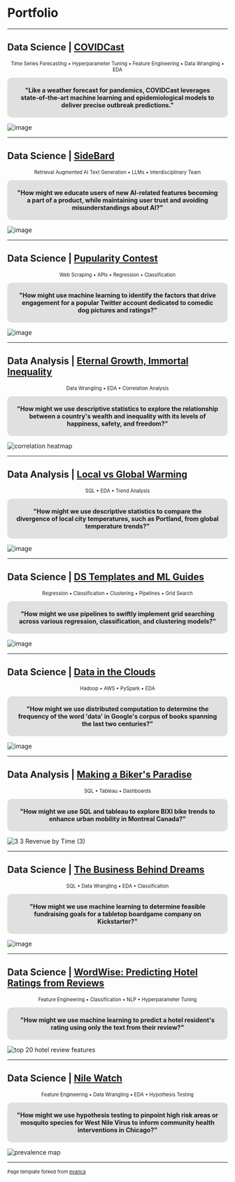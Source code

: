 # Portfolio

---

## Data Science | [COVIDCast](/pages/covid.md)
<p align="center" style="font-size: 0.8em;"> Time Series Forecasting &bull; Hyperparameter Tuning &bull; Feature Engineering &bull; Data Wrangling &bull; EDA </p>

<div align="center" style="background-color: #E0E0E0; padding: 20px; border-radius: 10px; margin: 10px 0; font-weight: bold;">
"Like a weather forecast for pandemics, COVIDCast leverages state-of-the-art machine learning and epidemiological models to deliver precise outbreak predictions."
</div>

![image](https://github.com/scelarek/scelarek.github.io/assets/115444760/00381f16-48b4-4b64-bcb8-3df639dca68d)

---

## Data Science | [SideBard](/pages/sidebard.md)
<p align="center" style="font-size: 0.8em;"> Retrieval Augmented AI Text Generation &bull; LLMs &bull; Interdisciplinary Team </p>

<div align="center" style="background-color: #E0E0E0; padding: 20px; border-radius: 10px; margin: 10px 0; font-weight: bold;">
"How might we educate users of new AI-related features becoming a part of a product, while maintaining user trust and avoiding misunderstandings about AI?"
</div>

![image](https://github.com/scelarek/scelarek.github.io/assets/115444760/c92477af-6723-4dbf-b471-711889ed3808)

---

## Data Science | [Pupularity Contest](/pages/twitter.md)
<p align="center" style="font-size: 0.8em;"> Web Scraping &bull; APIs &bull; Regression &bull; Classification </p>

<div align="center" style="background-color: #E0E0E0; padding: 20px; border-radius: 10px; margin: 10px 0; font-weight: bold;">
"How might use machine learning to identify the factors that drive engagement for a popular Twitter account dedicated to comedic dog pictures and ratings?"
</div>

![image](https://github.com/scelarek/scelarek.github.io/assets/115444760/f37fb5d6-2f11-48b3-8ebf-7328e7e13c28)

---

## Data Analysis | [Eternal Growth, Immortal Inequality](pages/eternal.md)
<p align="center" style="font-size: 0.8em;"> Data Wrangling &bull; EDA &bull; Correlation Analysis </p>

<div align="center" style="background-color: #E0E0E0; padding: 20px; border-radius: 10px; margin: 10px 0; font-weight: bold;">
"How might we use descriptive statistics to explore the relationship between a country's wealth and inequality with its levels of happiness, safety, and freedom?"
</div>

![correlation heatmap](https://github.com/scelarek/scelarek.github.io/assets/115444760/2c8ec283-452c-448a-96d3-330932912d67)

---

## Data Analysis | [Local vs Global Warming](/pages/global.md)
<p align="center" style="font-size: 0.8em;"> SQL &bull; EDA &bull; Trend Analysis </p>

<div align="center" style="background-color: #E0E0E0; padding: 20px; border-radius: 10px; margin: 10px 0; font-weight: bold;">
"How might we use descriptive statistics to compare the divergence of local city temperatures, such as Portland, from global temperature trends?"
</div>

![image](https://github.com/scelarek/scelarek.github.io/assets/115444760/209c121a-1bca-4d00-b70e-907fcd8d298c)

---

## Data Science | [DS Templates and ML Guides](https://github.com/scelarek/Reference_Notebooks)
<p align="center" style="font-size: 0.8em;"> Regression &bull; Classification &bull; Clustering &bull; Pipelines &bull; Grid Search </p>

<div align="center" style="background-color: #E0E0E0; padding: 20px; border-radius: 10px; margin: 10px 0; font-weight: bold;">
"How might we use pipelines to swiftly implement grid searching across various regression, classification, and clustering models?"
</div>

![image](https://github.com/scelarek/scelarek.github.io/assets/115444760/c8cbf178-a154-4637-9aae-9f55a7204c6a)

---

## Data Science | [Data in the Clouds](https://github.com/scelarek/Universal_Code_Bank/blob/b2bde9a2218f95a6854e377f2b3e04626efbf89e/Brain%20Station/Project5,%20Google%20Engrams%20pt1/Google%20Engrams%20Report.ipynb)
<p align="center" style="font-size: 0.8em;"> Hadoop &bull; AWS &bull; PySpark &bull; EDA </p>

<div align="center" style="background-color: #E0E0E0; padding: 20px; border-radius: 10px; margin: 10px 0; font-weight: bold;">
"How might we use distributed computation to determine the frequency of the word 'data' in Google's corpus of books spanning the last two centuries?"
</div>

![image](https://github.com/scelarek/scelarek.github.io/assets/115444760/751e72f4-76bb-4628-b4bb-c07bcd602fe3)

--- 

## Data Analysis | [Making a Biker's Paradise](https://github.com/scelarek/Universal_Code_Bank/blob/94e8e404cd99acc7345d52829b70551024453c0e/Brain%20Station/Project0b,%20BIXI%20Tableau%20Dashboard/BIXI%202%20Sam_Celarek%20(4).pdf)
<p align="center" style="font-size: 0.8em;"> SQL &bull; Tableau &bull; Dashboards </p>

<div align="center" style="background-color: #E0E0E0; padding: 20px; border-radius: 10px; margin: 10px 0; font-weight: bold;">
"How might we use SQL and tableau to explore BIXI bike trends to enhance urban mobility in Montreal Canada?"
</div>

![3 3 Revenue by Time (3)](https://github.com/scelarek/scelarek.github.io/assets/115444760/f1b0d7c0-9346-4f77-8f79-ac0308aa17d5)

---

## Data Science | [The Business Behind Dreams](https://github.com/scelarek/Universal_Code_Bank/blob/74bb8312a2477d66d72fc31ed31fda4c12c73458/Final%20Projects/Kickstarter/Kickstarter%20Final%20Project.ipynb)
<p align="center" style="font-size: 0.8em;"> SQL &bull; Data Wrangling &bull; EDA &bull; Classification </p>

<div align="center" style="background-color: #E0E0E0; padding: 20px; border-radius: 10px; margin: 10px 0; font-weight: bold;">
"How might we use machine learning to determine feasible fundraising goals for a tabletop boardgame company on Kickstarter?"
</div>

![image](https://github.com/scelarek/scelarek.github.io/assets/115444760/a07d8ef9-987d-45d5-8542-be7dbeee4a59)

---

## Data Science | [WordWise: Predicting Hotel Ratings from Reviews](https://github.com/scelarek/Universal_Code_Bank/blob/ba2c5ddc45c883327a8ec4a5fd281be15735d904/Brain%20Station/Project4,%20NLP%20With%20Hotel%20pt2/NLP%20Hotel%20pt2.ipynb)
<p align="center" style="font-size: 0.8em;"> Feature Engineering &bull; Classification &bull; NLP &bull; Hyperparameter Tuning </p>

<div align="center" style="background-color: #E0E0E0; padding: 20px; border-radius: 10px; margin: 10px 0; font-weight: bold;">
"How might we use machine learning to predict a hotel resident's rating using only the text from their review?"
</div>

![top 20 hotel review features](https://github.com/scelarek/scelarek.github.io/assets/115444760/0db26b37-9d89-49d1-9900-0fe648e8215b)

---

## Data Science | [Nile Watch](https://github.com/scelarek/Universal_Code_Bank/blob/b3f1ec2bd331d6fa944b089931168a2b35f5c56a/Brain%20Station/Project2,%20Mosquitos%20pt2/Samuel_Celarek_Stats_Part2.ipynb)
<p align="center" style="font-size: 0.8em;"> Feature Engineering &bull; Data Wrangling &bull; EDA &bull; Hypothesis Testing </p>

<div align="center" style="background-color: #E0E0E0; padding: 20px; border-radius: 10px; margin: 10px 0; font-weight: bold;">
"How might we use hypothesis testing to pinpoint high risk areas or mosquito species for West Nile Virus to inform community health interventions in Chicago?"
</div>

![prevalence map](https://github.com/scelarek/scelarek.github.io/assets/115444760/dc1b5c27-eb6e-4f07-ac60-39734d601556)

---

<p style="font-size:11px">Page template forked from <a href="https://github.com/evanca/quick-portfolio">evanca</a></p>
